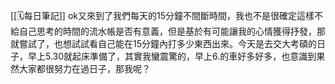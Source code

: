 [[🗓️每日筆記]]
ok又來到了我們每天的15分鐘不間斷時間，我也不是很確定這樣不給自己思考的時間的流水帳是否有意義，但是基於有可能讓我的心情獲得抒發，那就嘗試了，也想試試看自己能在15分鐘內打多少東西出來。今天是去交大考碩的日子，早上5.30就起床準備了，其實我蠻震驚的，早上6.的車好多好多，也意識到果然大家都很努力在過日子，那我呢？